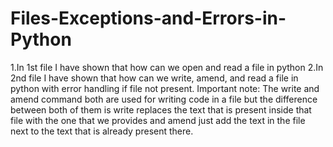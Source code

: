 # Files-Exceptions-and-Errors-in-Python
1.In 1st file I have shown that how can we open and read a file in python
2.In 2nd file I have shown that how can we write, amend, and read a file in python with error handling if file not present.
Important note: The write and amend command both are used for writing code in a file but the difference between both of them is write replaces the text that is present inside that file with the one that we provides 
and amend just add the text in the file next to the text that is already present there.
